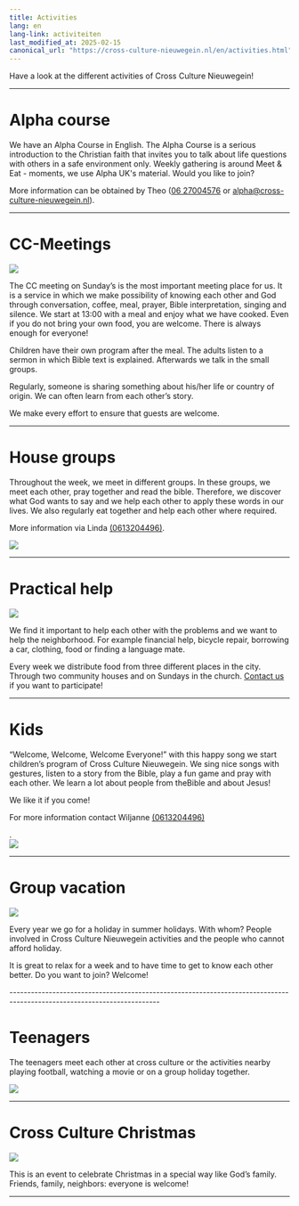 ```yaml
---
title: Activities
lang: en
lang-link: activiteiten
last_modified_at: 2025-02-15
canonical_url: "https://cross-culture-nieuwegein.nl/en/activities.html"
---
```

Have a look at the different activities of Cross Culture Nieuwegein!

------------------------------------------------------------------------------------------------------------------------
# Alpha course
<div class="flex-container">
<div>
<p>
We have an Alpha Course in English. The Alpha Course is a serious introduction to the Christian faith that invites you to talk about life questions with others in a safe environment only.
Weekly gathering is around Meet & Eat - moments, we use Alpha UK's material. Would you like to join?
</p>
<p>More information can be obtained by Theo (<a href="tel://+31627004576">06 27004576</a> or <a href=" mailto:alpha@cross-culture-nieuwegein.nl">alpha@cross-culture-nieuwegein.nl</a>).</p>
</div>
</div>

------------------------------------------------------------------------------------------------------------------------

# CC-Meetings
<div class="flex-container">
<div class="left"><img class="img-thumbnail" src="../assets/img/cc-meeting1.jpg" style="max-width: 300px" /></div>
<div>
<p>The CC meeting on Sunday’s is the most important meeting place for us. It is a service in which we make possibility of knowing each other and God through conversation, coffee, meal, prayer, Bible interpretation, singing and silence. We start at 13:00 with a meal and enjoy what we have cooked. Even if you do not bring your own food, you are welcome. There is always enough for everyone!</p>
<p>Children have their own program after the meal. The adults listen to a sermon in which Bible text is explained. Afterwards we talk in the small groups.</p>
<p>Regularly, someone is sharing something about his/her life or country of origin. We can often learn from each other’s story.</p>
<p>We make every effort to ensure that guests are welcome.</p>
</div>
</div>

------------------------------------------------------------------------------------------------------------------------

# House groups
<div class="flex-container">
<div>
<p>Throughout the week, we meet in different groups. In these groups, we meet each other, pray together and read the bible. Therefore, we discover what God wants to say and we help each other to apply these words in our lives. We also regularly eat together and help each other where required.</p>

<p>More information via Linda <a href="tel:=31613204496">(0613204496)</a>.</p>
</div>
<div class="right"><img src="../assets/img/huisgroepen.jpg" style="max-width: 300px"></div>
</div>

------------------------------------------------------------------------------------------------------------------------

# Practical help
<div class="flex-container">
<div class="left"><img src="../assets/img/praktische-hulp.jpg" style="max-width: 300px"></div>
<div>
<p>We find it important to help each other with the problems and we want to help the neighborhood. For example financial help, bicycle repair, borrowing a car, clothing, food or finding a language mate.</p>
<p>Every week we distribute food from three different places in the city. Through two community houses and on Sundays in the church. <a href="en/contact.html">Contact us</a> if you want to participate!</p>
</div>
</div>

------------------------------------------------------------------------------------------------------------------------

# Kids
<div class="flex-container">
<div>
<p>“Welcome, Welcome, Welcome Everyone!” with this happy song we start children’s program of Cross Culture Nieuwegein. We sing nice songs with gestures, listen to a story from the Bible, play a fun game and pray with each other. We learn a lot about people from theBible and about Jesus!</p>
<p>We like it if you come!</p>

<p>For more information contact Wiljanne <a href="tel:+31613204496">(0613204496)</a></p>.
</div>
<div class="right"><img src="../assets/img/kids.jpg" style="max-width: 300px"></div>
</div>

------------------------------------------------------------------------------------------------------------------------

# Group vacation
<div class="flex-container">
<div class="left"><img src="../assets/img/groepsvakantie.jpg" style="max-width: 300px"></div>
<div>
<p>Every year we go for a holiday in summer holidays. With whom? People involved in Cross Culture Nieuwegein activities and the people who cannot afford holiday.</p>
<p>It is great to relax for a week and to have time to get to know each other better. Do you want to join? Welcome!</p>
</div>
</div>
------------------------------------------------------------------------------------------------------------------------

# Teenagers
<div class="flex-container">
<div>
<p>The teenagers meet each other at cross culture or the activities nearby playing football, watching a movie or on a group holiday together.</p>
</div>
<div class="right"><img src="../assets/img/tieners.jpg" style="max-width: 300px"></div>
</div>

------------------------------------------------------------------------------------------------------------------------

# Cross Culture Christmas
<div class="flex-container">
<div class="left"><img src="../assets/img/christmas.jpg" style="max-width: 300px"></div>
<div>
<p>This is an event to celebrate Christmas in a special way like God’s family. Friends, family, neighbors: everyone is welcome!</p>
</div>
</div>

------------------------------------------------------------------------------------------------------------------------